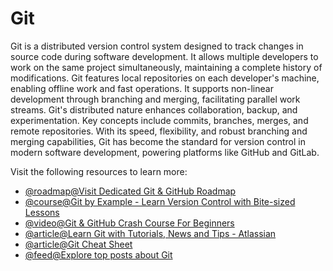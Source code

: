 # Git

Git is a distributed version control system designed to track changes in source code during software development. It allows multiple developers to work on the same project simultaneously, maintaining a complete history of modifications. Git features local repositories on each developer's machine, enabling offline work and fast operations. It supports non-linear development through branching and merging, facilitating parallel work streams. Git's distributed nature enhances collaboration, backup, and experimentation. Key concepts include commits, branches, merges, and remote repositories. With its speed, flexibility, and robust branching and merging capabilities, Git has become the standard for version control in modern software development, powering platforms like GitHub and GitLab.

Visit the following resources to learn more:

- [@roadmap@Visit Dedicated Git & GitHub Roadmap](https://roadmap.sh/git-github)
- [@course@Git by Example - Learn Version Control with Bite-sized Lessons](https://antonz.org/git-by-example/)
- [@video@Git & GitHub Crash Course For Beginners](https://www.youtube.com/watch?v=SWYqp7iY_Tc)
- [@article@Learn Git with Tutorials, News and Tips - Atlassian](https://www.atlassian.com/git)
- [@article@Git Cheat Sheet](https://cs.fyi/guide/git-cheatsheet)
- [@feed@Explore top posts about Git](https://app.daily.dev/tags/git?ref=roadmapsh)
